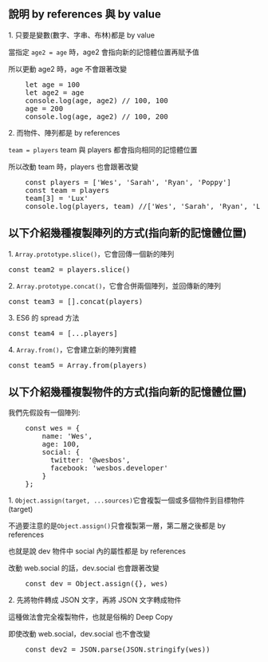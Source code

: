 <h2>說明 by references 與 by value</h2>
<p>1. 只要是變數(數字、字串、布林)都是 by value</p>
<p>當指定 <code>age2 = age</code> 時，age2 會指向新的記憶體位置再賦予值</p>
<p>所以更動 age2 時，age 不會跟著改變</p>
<pre>
    let age = 100
    let age2 = age
    console.log(age, age2) // 100, 100
    age = 200
    console.log(age, age2) // 100, 200
</pre>
<p>2. 而物件、陣列都是 by references</p>
<p><code>team = players</code> team 與 players 都會指向相同的記憶體位置</p>
<p>所以改動 team 時，players 也會跟著改變</p>
<pre>
    const players = ['Wes', 'Sarah', 'Ryan', 'Poppy']
    const team = players
    team[3] = 'Lux'
    console.log(players, team) //['Wes', 'Sarah', 'Ryan', 'Lux'], ['Wes', 'Sarah', 'Ryan', 'Lux']
</pre>

<h2>以下介紹幾種複製陣列的方式(指向新的記憶體位置)</h2>
<p>1. <code>Array.prototype.slice()</code>，它會回傳一個新的陣列</p>
<pre>const team2 = players.slice()</pre>
<p>2. <code>Array.prototype.concat()</code>，它會合併兩個陣列，並回傳新的陣列</p>
<pre>const team3 = [].concat(players)</pre>
<p>3. ES6 的 spread 方法</p>
<pre>const team4 = [...players]</pre>
<p>4. <code>Array.from()</code>，它會建立新的陣列實體</p>
<pre>const team5 = Array.from(players)</pre>

<h2>以下介紹幾種複製物件的方式(指向新的記憶體位置)</h2>
<p>我們先假設有一個陣列: </p>
<pre>
    const wes = {
        name: 'Wes',
        age: 100,
        social: {
          twitter: '@wesbos',
          facebook: 'wesbos.developer'
        }
    };
</pre>
<p>1. <code>Object.assign(target, ...sources)</code>它會複製一個或多個物件到目標物件(target)</p>
<p>不過要注意的是<code>Object.assign()</code>只會複製第一層，第二層之後都是 by references</p>
<p>也就是說 dev 物件中 social 內的屬性都是 by references</p>
<p>改動 web.social 的話，dev.social 也會跟著改變</p>
<pre>
    const dev = Object.assign({}, wes)
</pre>

<p>2. 先將物件轉成 JSON 文字，再將 JSON 文字轉成物件</p>
<p>這種做法會完全複製物件，也就是俗稱的 Deep Copy</p>
<p>即使改動 web.social，dev.social 也不會改變</p>
<pre>
    const dev2 = JSON.parse(JSON.stringify(wes))
</pre>